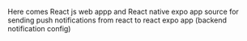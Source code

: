 Here comes React js web appp and React native expo app source for sending push notifications from react to react expo app (backend notification config)
